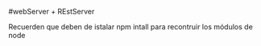#webServer + REstServer


Recuerden que deben de istalar npm intall para recontruir los módulos de node